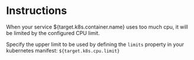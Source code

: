 # Instructions

When your service ${target.k8s.container.name} uses too much cpu, it will be limited by the configured
CPU limit.

Specify the upper limit to be used by defining the ```limits``` property in your
kubernetes manifest:
```${target.k8s.cpu.limit}```